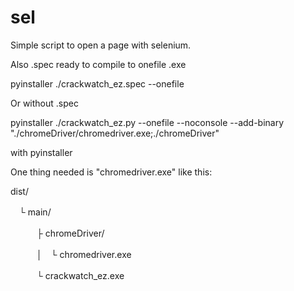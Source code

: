 # sel

Simple script to open a page with selenium.

Also .spec ready to compile to onefile .exe

pyinstaller ./crackwatch_ez.spec --onefile

Or without .spec

pyinstaller ./crackwatch_ez.py --onefile --noconsole --add-binary "./chromeDriver/chromedriver.exe;./chromeDriver"

with pyinstaller

One thing needed is "chromedriver.exe" like this:

dist/

　└ main/
 
　　　├ chromeDriver/
   
　　　│　└ chromedriver.exe
   
　　　└ crackwatch_ez.exe
